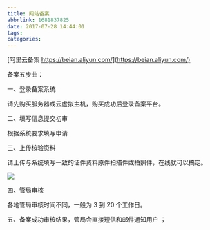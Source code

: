 ```yaml
---
title: 网站备案
abbrlink: 1681837825
date: 2017-07-28 14:44:01
tags:
categories:
---
```


[阿里云备案 https://beian.aliyun.com/](https://beian.aliyun.com/)

备案五步曲：

一、登录备案系统

请先购买服务器或云虚拟主机，购买成功后登录备案平台。

二、填写信息提交初审

根据系统要求填写申请

三、上传核验资料

请上传与系统填写一致的证件资料原件扫描件或拍照件，在线就可以搞定。

![](Commitment.jpg)

四、管局审核

各地管局审核时间不同，一般为 3 到 20 个工作日。

五、备案成功审核结果，管局会直接短信和邮件通知用户 ；

<!-- more -->
